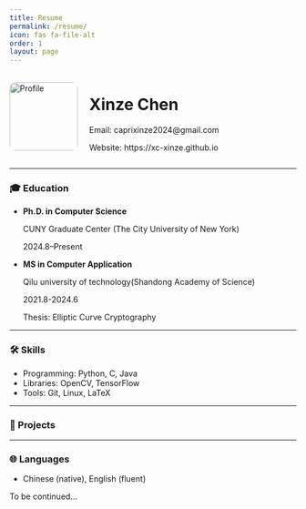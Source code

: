 ```yaml
---
title: Resume
permalink: /resume/
icon: fas fa-file-alt
order: 1
layout: page
---
```

<div style="display: flex; align-items: center; gap: 20px;">
  <img src="/assets/avatar.png" alt="Profile" style="width: 120px; border-radius: 10px;">
  <div>
    <h1>Xinze Chen</h1>
    <p>Email: caprixinze2024@gmail.com</p>
    <p>Website: https://xc-xinze.github.io</p>
  </div>
</div>

<hr>

### 🎓 Education

- **Ph.D. in Computer Science**  

  CUNY Graduate Center (The City University of New York)

  2024.8–Present  

- **MS in Computer Application**

  Qilu university of technology(Shandong Academy of Science)

  2021.8-2024.6

  Thesis: Elliptic Curve Cryptography
<hr>

### 🛠 Skills

- Programming: Python, C, Java
- Libraries: OpenCV, TensorFlow
- Tools: Git, Linux, LaTeX

<hr>

### 🧪 Projects


<hr>

### 🌐 Languages

- Chinese (native), English (fluent)

To be continued...
